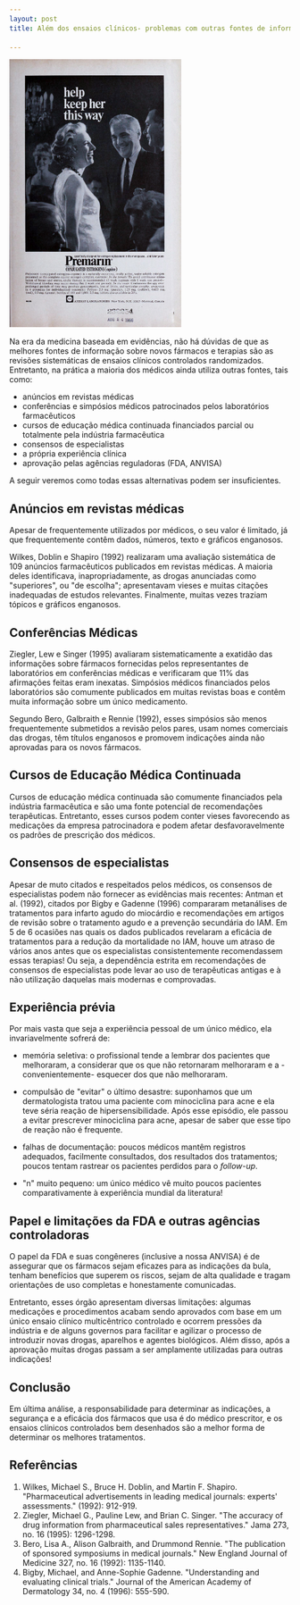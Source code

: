 ```yaml
---
layout: post
title: Além dos ensaios clínicos- problemas com outras fontes de informação terapêutica

---
```

![](/images/advert2.png)

Na era da medicina baseada em evidências, não há dúvidas de que as melhores fontes de informação sobre novos fármacos e terapias são as revisões sistemáticas de ensaios clínicos controlados randomizados.
Entretanto, na prática a maioria dos médicos ainda utiliza outras fontes, tais como:

- anúncios em revistas médicas
- conferências e simpósios médicos patrocinados pelos laboratórios farmacêuticos
- cursos de educação médica continuada financiados parcial ou totalmente pela indústria farmacêutica
- consensos de especialistas
- a própria experiência clínica
- aprovação pelas agências reguladoras (FDA, ANVISA)

A seguir veremos como todas essas alternativas podem ser insuficientes. 

## Anúncios em revistas médicas

Apesar de frequentemente utilizados por médicos, o seu valor é limitado, já que frequentemente contêm dados, números, texto e gráficos enganosos.

Wilkes, Doblin e Shapiro (1992) realizaram uma avaliação sistemática de 109 anúncios farmacêuticos publicados em revistas médicas. A maioria deles identificava, inapropriadamente, as drogas anunciadas como "superiores", ou "de escolha"; apresentavam vieses e muitas citações inadequadas de estudos relevantes. Finalmente, muitas vezes traziam tópicos e gráficos enganosos.


## Conferências Médicas

Ziegler, Lew e Singer (1995) avaliaram sistematicamente a exatidão das informações sobre fármacos fornecidas pelos representantes de laboratórios em conferências médicas e verificaram que 11% das afirmações feitas eram inexatas.
Simpósios médicos financiados pelos laboratórios são comumente publicados em muitas revistas boas e contêm muita informação sobre um único medicamento. 

Segundo Bero, Galbraith e Rennie (1992), esses simpósios são menos frequentemente submetidos a revisão pelos pares, usam nomes comerciais das drogas, têm títulos enganosos e promovem indicações ainda não aprovadas para os novos fármacos.
 
 
## Cursos de Educação Médica Continuada
 
Cursos de educação médica continuada são comumente financiados pela indústria farmacêutica e são uma fonte potencial de recomendações terapêuticas. Entretanto, esses cursos podem conter vieses favorecendo as medicações da empresa patrocinadora e podem afetar desfavoravelmente os padrões de prescrição dos médicos.


## Consensos de especialistas

Apesar de muto citados e respeitados pelos médicos, os consensos de especialistas podem não fornecer as evidências mais recentes: Antman et al. (1992), citados por  Bigby e Gadenne (1996) compararam metanálises de tratamentos para infarto agudo do miocárdio  e recomendações em artigos de revisão sobre o tratamento agudo e a prevenção secundária do IAM.
Em 5 de 6 ocasiões nas quais os dados publicados revelaram a eficácia de tratamentos para a redução da mortalidade no IAM, houve um atraso de vários anos antes que os especialistas consistentemente recomendassem essas terapias!
Ou seja, a dependência estrita em recomendações de consensos de especialistas pode levar ao uso de terapêuticas antigas e à não utilização daquelas mais modernas e comprovadas.


## Experiência prévia 

Por mais vasta que seja a experiência pessoal de um único médico, ela invariavelmente sofrerá de:

- memória seletiva: o profissional tende a lembrar dos pacientes que melhoraram, a considerar que os que não retornaram melhoraram
e a -convenientemente-  esquecer dos que não melhoraram.

- compulsão de "evitar" o último desastre: suponhamos que um dermatologista tratou uma paciente com minociclina para acne e ela teve séria reação de hipersensibilidade. Após esse episódio, ele passou a evitar prescrever minociclina para acne, apesar de saber que esse tipo de reação não é frequente.
    
- falhas de documentação: poucos médicos mantêm registros adequados, facilmente consultados, dos resultados dos tratamentos; poucos tentam rastrear os pacientes perdidos para o *follow-up*.

- "n" muito pequeno: um único médico vê muito poucos pacientes comparativamente à experiência mundial da literatura!

## Papel e limitações da FDA e outras agências controladoras

O papel da FDA e suas congêneres (inclusive a nossa ANVISA) é de assegurar que os fármacos sejam eficazes para as indicações da bula,
tenham benefícios que superem os riscos, sejam de alta qualidade e tragam orientações de uso completas e honestamente comunicadas.  

Entretanto, esses órgão apresentam diversas limitações: algumas medicações e procedimentos acabam sendo aprovados com base em um único ensaio clínico multicêntrico controlado e ocorrem pressões da indústria e de alguns governos para facilitar e agilizar o processo de introduzir novas drogas, aparelhos e agentes biológicos. Além disso, após a aprovação muitas drogas passam a ser amplamente utilizadas para outras indicações!


## Conclusão

Em última análise, a responsabilidade para determinar as indicações, a segurança e a eficácia dos fármacos que usa é do médico prescritor, e os ensaios clínicos controlados bem desenhados são a melhor forma de determinar os melhores tratamentos.

## Referências

1. Wilkes, Michael S., Bruce H. Doblin, and Martin F. Shapiro. "Pharmaceutical advertisements in leading medical journals: experts' assessments." (1992): 912-919.
2. Ziegler, Michael G., Pauline Lew, and Brian C. Singer. "The accuracy of drug information from pharmaceutical sales representatives." Jama 273, no. 16 (1995): 1296-1298.
3. Bero, Lisa A., Alison Galbraith, and Drummond Rennie. "The publication of sponsored symposiums in medical journals." New England Journal of Medicine 327, no. 16 (1992): 1135-1140.
5. Bigby, Michael, and Anne-Sophie Gadenne. "Understanding and evaluating clinical trials." Journal of the American Academy of Dermatology 34, no. 4 (1996): 555-590.


